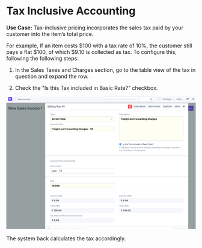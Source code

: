 
# Tax Inclusive Accounting


**Use Case:** Tax-inclusive pricing incorporates the sales tax paid by your customer into the item’s total price.


For example, If an item costs $100 with a tax rate of 10%, the customer still pays a flat $100, of which $9.10 is collected as tax. To configure this, following the following steps:


1) In the Sales Taxes and Charges section, go to the table view of the tax in question and expand the row.


2) Check the "Is this Tax included in Basic Rate?" checkbox.


![](/files/hayzNam.png)


The system back calculates the tax accordingly.


